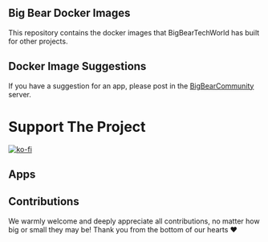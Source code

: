 ## Big Bear Docker Images

This repository contains the docker images that BigBearTechWorld has built for other projects.

## Docker Image Suggestions

If you have a suggestion for an app, please post in the [BigBearCommunity](https://community.bigbeartechworld.com) server.

# Support The Project

[![ko-fi](https://ko-fi.com/img/githubbutton_sm.svg)](https://ko-fi.com/E1E5NDK3I)

## Apps

<!appsList>

## Contributions

We warmly welcome and deeply appreciate all contributions, no matter how big or small they may be! Thank you from the bottom of our hearts ❤️
